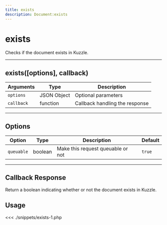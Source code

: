 ```yaml
---
title: exists
description: Document:exists
---
```


# exists

Checks if the document exists in Kuzzle.

---

## exists([options], callback)

| Arguments  | Type        | Description                    |
| ---------- | ----------- | ------------------------------ |
| `options`  | JSON Object | Optional parameters            |
| `callback` | function    | Callback handling the response |

---

## Options

| Option     | Type    | Description                       | Default |
| ---------- | ------- | --------------------------------- | ------- |
| `queuable` | boolean | Make this request queuable or not | `true`  |

---

## Callback Response

Return a boolean indicating whether or not the document exists in Kuzzle.

## Usage

<<< ./snippets/exists-1.php
